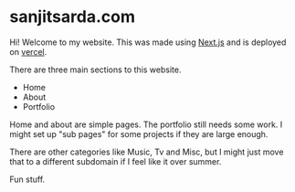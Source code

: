 # sanjitsarda.com

Hi! Welcome to my website. This was made using [Next.js](https://nextjs.org/) and is deployed on [vercel](https://vercel.com). 

There are three main sections to this website.
 - Home
 - About
 - Portfolio

Home and about are simple pages. The portfolio still needs some work. I might set up "sub pages" for some projects if they are large enough.

There are other categories like Music, Tv and Misc, but I might just move that to a different subdomain if I feel like it over summer.

Fun stuff.
